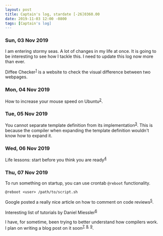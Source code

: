 ```yaml
---
layout: post
title: Captain's log, stardate [-26]0360.00
date: 2019-11-03 12:00 -0800
tags: [Captain's log]
---
```


### Sun, 03 Nov 2019

I am entering stormy seas. A lot of changes in my life at once. It is going to
be interesting to see how I tackle this. I need to update this log now more
than ever.

Diffee Checker<sup>[1]</sup> is a website to check the visual difference
between two webpages.

### Mon, 04 Nov 2019

How to increase your mouse speed on Ubuntu<sup>[2]</sup>.

### Tue, 05 Nov 2019

You cannot separate template definition from its implementation<sup>[3]</sup>.
This is because the compiler when expanding the template definition wouldn't
know how to expand it.

### Wed, 06 Nov 2019

Life lessons: start before you think you are ready<sup>[4]</sup>

### Thu, 07 Nov 2019

To run something on startup, you can use crontab `@reboot` functionality.
```
@reboot <user> /path/to/script.sh
```

Google posted a really nice article on how to comment on code reviews<sup>[5]</sup>.

Interesting list of tutorials by Daniel Miessler<sup>[6]</sup>

I have, for sometime, been trying to better understand how compilers work. I 
plan on writing a blog post on it soon<sup>[7], [8], [9]</sup>.

[1]: http://diffee.me/
[2]: https://io.bikegremlin.com/11541/linux-mouse-scroll-speed/
[3]: https://isocpp.org/wiki/faq/templates#templates-defn-vs-decl
[4]: https://austinkleon.com/2019/11/05/start-before-you-think-youre-ready/
[5]: https://testing.googleblog.com/2019/11/code-health-respectful-reviews-useful.html
[6]: https://danielmiessler.com/study/
[7]: https://towardsdatascience.com/understanding-compilers-for-humans-version-2-157f0edb02dd
[8]: http://xahlee.info/parser/compiler_tutorial.html
[9]: https://course.ccs.neu.edu/cs3650/ssl/TEXT-CD/Content/COD3e/CDSections/CD2.12.pdf
